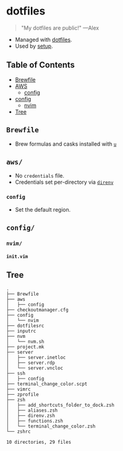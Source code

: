 # dotfiles

> "My dotfiles are public!" —Alex

- Managed with [dotfiles](https://github.com/jbernard/dotfiles).
- Used by [setup](https://github.com/aclark4life/setup).

## Table of Contents
- [Brewfile](#brewfile)
- [AWS](#aws)
    - [config](#config)
- [config](#config-1)
    - [nvim](#nvim)
- [Tree](#tree)

## `Brewfile`

- Brew formulas and casks installed with [`u`](https://github.com/aclark4life/dotfiles/blob/main/zsh/aliases.zsh#L12-L19)

## `aws/`

- No `credentials` file.
- Credentials set per-directory via [`direnv`](https://github.com/aclark4life/dotfiles/blob/main/zsh/direnv.zsh)

### `config`

- Set the default region.

## `config/`

### `nvim/`

#### `init.vim`

## Tree

```
.
├── Brewfile
├── aws
│   ├── config
├── checkoutmanager.cfg
├── config
│   └── nvim
├── dotfilesrc
├── inputrc
├── nvm
│   └── nvm.sh
├── project.mk
├── server
│   ├── server.inetloc
│   ├── server.rdp
│   └── server.vncloc
├── ssh
│   ├── config
├── terminal_change_color.scpt
├── vimrc
├── zprofile
├── zsh
│   ├── add_shortcuts_folder_to_dock.zsh
│   ├── aliases.zsh
│   ├── direnv.zsh
│   ├── functions.zsh
│   └── terminal_change_color.zsh
└── zshrc

10 directories, 29 files
```
